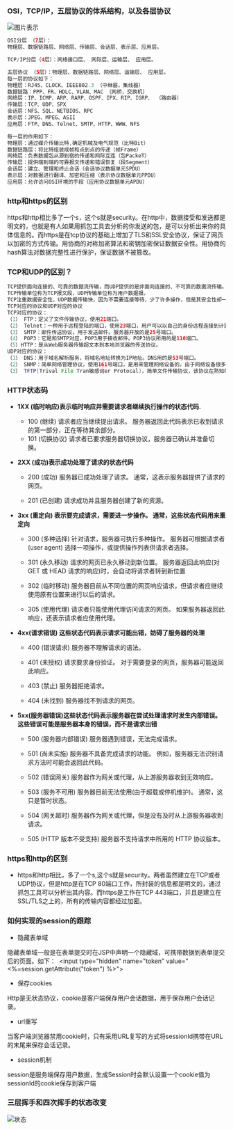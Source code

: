 ### OSI，TCP/IP，五层协议的体系结构，以及各层协议

![图片表示](https://uploadfiles.nowcoder.com/images/20161208/907563_1481180597500_52B08235FB035A85109427E9743E1BF3)
```java
OSI分层 （7层）：
物理层、数据链路层、网络层、传输层、会话层、表示层、应用层。

TCP/IP分层（4层）：网络接口层、 网际层、运输层、 应用层。

五层协议 （5层）：物理层、数据链路层、网络层、运输层、 应用层。
每一层的协议如下：
物理层：RJ45、CLOCK、IEEE802.3 （中继器，集线器）
数据链路：PPP、FR、HDLC、VLAN、MAC （网桥，交换机）
网络层：IP、ICMP、ARP、RARP、OSPF、IPX、RIP、IGRP、 （路由器）
传输层：TCP、UDP、SPX
会话层：NFS、SQL、NETBIOS、RPC
表示层：JPEG、MPEG、ASII
应用层：FTP、DNS、Telnet、SMTP、HTTP、WWW、NFS

每一层的作用如下：
物理层：通过媒介传输比特,确定机械及电气规范（比特Bit）
数据链路层：将比特组装成帧和点到点的传递（帧Frame）
网络层：负责数据包从源到宿的传递和网际互连（包PackeT）
传输层：提供端到端的可靠报文传递和错误恢复（段Segment）
会话层：建立、管理和终止会话（会话协议数据单元SPDU）
表示层：对数据进行翻译、加密和压缩（表示协议数据单元PPDU）
应用层：允许访问OSI环境的手段（应用协议数据单元APDU）
```

### http和https的区别
https和http相比多了一个s，这个s就是security。在http中，数据接受和发送都是明文的，也就是有人如果用抓包工具去分析的你发送的包，是可以分析出来你的具体信息的。而https是在tcp协议的基础上增加了TLS和SSL安全协议，保证了网页以加密的方式传输。用协商的对称加密算法和密钥加密保证数据安全性。用协商的hash算法对数据完整性进行保护，保证数据不被篡改。

###  TCP和UDP的区别？
```java
TCP提供面向连接的、可靠的数据流传输，而UDP提供的是非面向连接的、不可靠的数据流传输。
TCP传输单位称为TCP报文段，UDP传输单位称为用户数据报。
TCP注重数据安全性，UDP数据传输快，因为不需要连接等待，少了许多操作，但是其安全性却一般。
TCP对应的协议和UDP对应的协议
TCP对应的协议：
（1） FTP：定义了文件传输协议，使用21端口。
（2） Telnet：一种用于远程登陆的端口，使用23端口，用户可以以自己的身份远程连接到计算机上，可提供基于DOS模式下的通信服务。
（3） SMTP：邮件传送协议，用于发送邮件。服务器开放的是25号端口。
（4） POP3：它是和SMTP对应，POP3用于接收邮件。POP3协议所用的是110端口。
（5）HTTP：是从Web服务器传输超文本到本地浏览器的传送协议。
UDP对应的协议：
（1） DNS：用于域名解析服务，将域名地址转换为IP地址。DNS用的是53号端口。
（2） SNMP：简单网络管理协议，使用161号端口，是用来管理网络设备的。由于网络设备很多，无连接的服务就体现出其优势。
（3） TFTP(Trival File Tran敏感词er Protocal)，简单文件传输协议，该协议在熟知端口69上使用UDP服务。
```

### HTTP状态码

- **1XX (临时响应)表示临时响应并需要请求者继续执行操作的状态代码.**
  - 100 (继续) 请求者应当继续提出请求。 服务器返回此代码表示已收到请求的第一部分，正在等待其余部分。
  - 101 (切换协议) 请求者已要求服务器切换协议，服务器已确认并准备切换。

- **2XX (成功)表示成功处理了请求的状态代码**
  - 200 (成功) 服务器已成功处理了请求。 通常，这表示服务器提供了请求的网页。

  - 201 (已创建) 请求成功并且服务器创建了新的资源。

- **3xx (重定向) 表示要完成请求，需要进一步操作。 通常，这些状态代码用来重定向**
  - 300 (多种选择) 针对请求，服务器可执行多种操作。 服务器可根据请求者 (user agent) 选择一项操作，或提供操作列表供请求者选择。

  - 301 (永久移动) 请求的网页已永久移动到新位置。 服务器返回此响应(对 GET 或 HEAD 请求的响应)时，会自动将请求者转到新位置

  - 302 (临时移动) 服务器目前从不同位置的网页响应请求，但请求者应继续使用原有位置来进行以后的请求。

  - 305 (使用代理) 请求者只能使用代理访问请求的网页。 如果服务器返回此响应，还表示请求者应使用代理。

- **4xx(请求错误) 这些状态代码表示请求可能出错，妨碍了服务器的处理**
  - 400 (错误请求) 服务器不理解请求的语法。

  - 401 (未授权) 请求要求身份验证。 对于需要登录的网页，服务器可能返回此响应。

  - 403 (禁止) 服务器拒绝请求。

  - 404 (未找到) 服务器找不到请求的网页。

- **5xx(服务器错误)这些状态代码表示服务器在尝试处理请求时发生内部错误。 这些错误可能是服务器本身的错误，而不是请求出错**
  - 500 (服务器内部错误) 服务器遇到错误，无法完成请求。

  - 501 (尚未实施) 服务器不具备完成请求的功能。 例如，服务器无法识别请求方法时可能会返回此代码。

  - 502 (错误网关) 服务器作为网关或代理，从上游服务器收到无效响应。

  - 503 (服务不可用) 服务器目前无法使用(由于超载或停机维护)。 通常，这只是暂时状态。

  - 504 (网关超时) 服务器作为网关或代理，但是没有及时从上游服务器收到请求。

  - 505 (HTTP 版本不受支持) 服务器不支持请求中所用的 HTTP 协议版本。



### https和http的区别
- https和http相比，多了一个s,这个s就是security。两者虽然建立在TCP或者UDP协议，但是http是在TCP 80端口工作，所封装的信息都是明文的，通过抓包工具可以分析出其内容。而https是工作在TCP 443端口，并且是建立在SSL/TLS之上的，所有的传输内容都经过加密。


### 如何实现的session的跟踪
- 隐藏表单域

隐藏表单域一般是在表单提交时在JSP中声明一个隐藏域，可携带数据到表单提交后的页面。如下：
   <input type="hidden" name="token"
  value="<%=session.getAttribute("token")
  %>">
- 保存cookies

Http是无状态协议，cookie是客户端保存用户会话数据，用于保存用户会话记录。
- url重写

当客户端浏览器禁用cookie时，只有采用URL复写的方式将sessionId携带在URL的末尾来保存会话记录。
- session机制

session是服务端保存用户数据，生成Session时会默认设置一个cookie值为sessionId的cookie保存到客户端

### 三层挥手和四次挥手的状态改变

![状态](http://img.my.csdn.net/uploads/201303/21/1363876245_7915.JPG)
